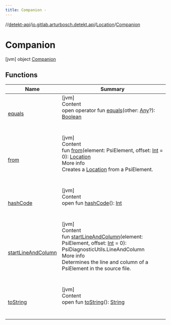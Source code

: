```yaml
---
title: Companion -
---
```

//[detekt-api](../../../index.md)/[io.gitlab.arturbosch.detekt.api](../../index.md)/[Location](../index.md)/[Companion](index.md)



# Companion  
 [jvm] object [Companion](index.md)   


## Functions  
  
|  Name|  Summary| 
|---|---|
| <a name="kotlin/Any/equals/#kotlin.Any?/PointingToDeclaration/"></a>[equals](../../../io.gitlab.arturbosch.detekt.api.internal/-yaml-config/-companion/index.md#%5Bkotlin%2FAny%2Fequals%2F%23kotlin.Any%3F%2FPointingToDeclaration%2F%5D%2FFunctions%2F-931080397)| <a name="kotlin/Any/equals/#kotlin.Any?/PointingToDeclaration/"></a>[jvm]  <br>Content  <br>open operator fun [equals](../../../io.gitlab.arturbosch.detekt.api.internal/-yaml-config/-companion/index.md#%5Bkotlin%2FAny%2Fequals%2F%23kotlin.Any%3F%2FPointingToDeclaration%2F%5D%2FFunctions%2F-931080397)(other: [Any](https://kotlinlang.org/api/latest/jvm/stdlib/kotlin/-any/index.html)?): [Boolean](https://kotlinlang.org/api/latest/jvm/stdlib/kotlin/-boolean/index.html)  <br><br><br>
| <a name="io.gitlab.arturbosch.detekt.api/Location.Companion/from/#org.jetbrains.kotlin.com.intellij.psi.PsiElement#kotlin.Int/PointingToDeclaration/"></a>[from](from.md)| <a name="io.gitlab.arturbosch.detekt.api/Location.Companion/from/#org.jetbrains.kotlin.com.intellij.psi.PsiElement#kotlin.Int/PointingToDeclaration/"></a>[jvm]  <br>Content  <br>fun [from](from.md)(element: PsiElement, offset: [Int](https://kotlinlang.org/api/latest/jvm/stdlib/kotlin/-int/index.html) = 0): [Location](../index.md)  <br>More info  <br>Creates a [Location](../index.md) from a PsiElement.  <br><br><br>
| <a name="kotlin/Any/hashCode/#/PointingToDeclaration/"></a>[hashCode](../../../io.gitlab.arturbosch.detekt.api.internal/-yaml-config/-companion/index.md#%5Bkotlin%2FAny%2FhashCode%2F%23%2FPointingToDeclaration%2F%5D%2FFunctions%2F-931080397)| <a name="kotlin/Any/hashCode/#/PointingToDeclaration/"></a>[jvm]  <br>Content  <br>open fun [hashCode](../../../io.gitlab.arturbosch.detekt.api.internal/-yaml-config/-companion/index.md#%5Bkotlin%2FAny%2FhashCode%2F%23%2FPointingToDeclaration%2F%5D%2FFunctions%2F-931080397)(): [Int](https://kotlinlang.org/api/latest/jvm/stdlib/kotlin/-int/index.html)  <br><br><br>
| <a name="io.gitlab.arturbosch.detekt.api/Location.Companion/startLineAndColumn/#org.jetbrains.kotlin.com.intellij.psi.PsiElement#kotlin.Int/PointingToDeclaration/"></a>[startLineAndColumn](start-line-and-column.md)| <a name="io.gitlab.arturbosch.detekt.api/Location.Companion/startLineAndColumn/#org.jetbrains.kotlin.com.intellij.psi.PsiElement#kotlin.Int/PointingToDeclaration/"></a>[jvm]  <br>Content  <br>fun [startLineAndColumn](start-line-and-column.md)(element: PsiElement, offset: [Int](https://kotlinlang.org/api/latest/jvm/stdlib/kotlin/-int/index.html) = 0): PsiDiagnosticUtils.LineAndColumn  <br>More info  <br>Determines the line and column of a PsiElement in the source file.  <br><br><br>
| <a name="kotlin/Any/toString/#/PointingToDeclaration/"></a>[toString](../../../io.gitlab.arturbosch.detekt.api.internal/-yaml-config/-companion/index.md#%5Bkotlin%2FAny%2FtoString%2F%23%2FPointingToDeclaration%2F%5D%2FFunctions%2F-931080397)| <a name="kotlin/Any/toString/#/PointingToDeclaration/"></a>[jvm]  <br>Content  <br>open fun [toString](../../../io.gitlab.arturbosch.detekt.api.internal/-yaml-config/-companion/index.md#%5Bkotlin%2FAny%2FtoString%2F%23%2FPointingToDeclaration%2F%5D%2FFunctions%2F-931080397)(): [String](https://kotlinlang.org/api/latest/jvm/stdlib/kotlin/-string/index.html)  <br><br><br>

